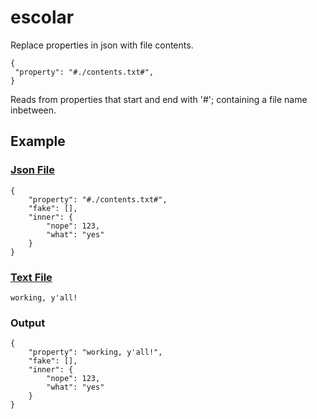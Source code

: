 # escolar
Replace properties in json with file contents.
```
{
 "property": "#./contents.txt#",
}
```
Reads from properties that start and end with '#'; containing a file name inbetween.

## Example
### [Json File](https://github.com/Food-X-Technologies/escolar/blob/main/example/example.json)
```
{
    "property": "#./contents.txt#",
    "fake": [],
    "inner": {
        "nope": 123,
        "what": "yes"
    }
}
```
### [Text File](https://github.com/Food-X-Technologies/escolar/blob/main/example/contents.txt)
```
working, y'all!
```
### Output
```
{
    "property": "working, y'all!",
    "fake": [],
    "inner": {
        "nope": 123,
        "what": "yes"
    }
}
```
